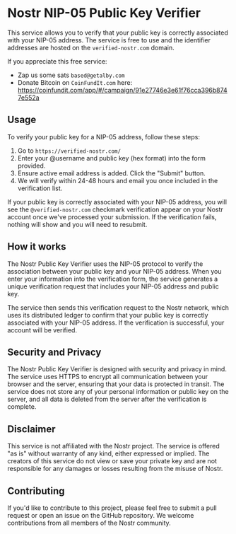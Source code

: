 # Nostr NIP-05 Public Key Verifier

This service allows you to verify that your public key is correctly associated with your NIP-05 address. The service is free to use and the identifier addresses are hosted on the `verified-nostr.com` domain.

If you appreciate this free service:
- Zap us some sats `based@getalby.com`
- Donate Bitcoin on `CoinFundIt.com` here: https://coinfundit.com/app/#/campaign/91e27746e3e61f76cca396b8747e552a

## Usage

To verify your public key for a NIP-05 address, follow these steps:

1. Go to `https://verified-nostr.com/`
2. Enter your @username and public key (hex format) into the form provided.
3. Ensure active email address is added. Click the "Submit" button.
4. We will verify within 24-48 hours and email you once included in the verification list.

If your public key is correctly associated with your NIP-05 address, you will see the `@verified-nostr.com` checkmark verification appear on your Nostr account once we've processed your submission. If the verification fails, nothing will show and you will need to resubmit.

## How it works

The Nostr Public Key Verifier uses the NIP-05 protocol to verify the association between your public key and your NIP-05 address. When you enter your information into the verification form, the service generates a unique verification request that includes your NIP-05 address and public key.

The service then sends this verification request to the Nostr network, which uses its distributed ledger to confirm that your public key is correctly associated with your NIP-05 address. If the verification is successful, your account will be verified.

## Security and Privacy

The Nostr Public Key Verifier is designed with security and privacy in mind. The service uses HTTPS to encrypt all communication between your browser and the server, ensuring that your data is protected in transit. The service does not store any of your personal information or public key on the server, and all data is deleted from the server after the verification is complete.

## Disclaimer

This service is not affiliated with the Nostr project. The service is offered "as is" without warranty of any kind, either expressed or implied. The creators of this service do not view or save your private key and are not responsible for any damages or losses resulting from the misuse of Nostr.

## Contributing

If you'd like to contribute to this project, please feel free to submit a pull request or open an issue on the GitHub repository. We welcome contributions from all members of the Nostr community.
